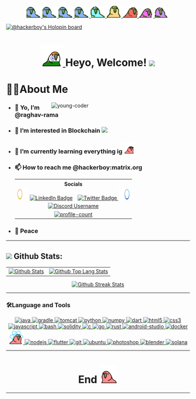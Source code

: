 <div id="parrot-wave" align="center">
  <a href="#">
    <img src="https://github.com/jmhobbs/cultofthepartyparrot.com/blob/main/parrots/wave1parrot.gif" width="40px"/>
  </a>
  <a href="#">
    <img src="https://github.com/jmhobbs/cultofthepartyparrot.com/blob/main/parrots/wave2parrot.gif" width="40px"/>
  </a>
  <a href="#">
    <img src="https://github.com/jmhobbs/cultofthepartyparrot.com/blob/main/parrots/wave3parrot.gif" width="40px"/>
  </a>
  <a href="#">
    <img src="https://github.com/jmhobbs/cultofthepartyparrot.com/blob/main/parrots/wave4parrot.gif" width="40px"/>
  </a>
  <a href="#">
    <img src="https://github.com/jmhobbs/cultofthepartyparrot.com/blob/main/parrots/wave5parrot.gif" width="40px"/>
  </a>
  <a href="#">
    <img src="https://github.com/jmhobbs/cultofthepartyparrot.com/blob/main/parrots/wave6parrot.gif" width="40px"/>
  </a>
  <a href="#">
    <img src="https://github.com/jmhobbs/cultofthepartyparrot.com/blob/main/parrots/wave7parrot.gif" width="40px"/>
  </a>
  <a href="#">
    <img src="https://github.com/jmhobbs/cultofthepartyparrot.com/blob/main/parrots/wave8parrot.gif" width="40px"/>
  </a>
  <a href="#">
    <img src="https://github.com/jmhobbs/cultofthepartyparrot.com/blob/main/parrots/wave9parrot.gif" width="40px"/>
  </a>
</div>
<!-- <div id="header" align="center">

    <img alt="header" src="https://media.giphy.com/media/26xBwdNu2t2asNaww/giphy.gif" width="280px" height="250px"/>
    <img alt="header" src="https://media.giphy.com/media/VTtANKl0beDFQRLDTh/giphy.gif" width="250px"/>
    <img alt="header" src="https://media.giphy.com/media/26xBwdNu2t2asNaww/giphy.gif" width="280px" height="250px"/>

  </div> -->
  
[![@hackerboy's Holopin board](https://holopin.me/hackerboy)](https://holopin.io/@hackerboy)

<div id="greet" align="center">
  <h1>
      <a href="#">
        <img src="https://github.com/jmhobbs/cultofthepartyparrot.com/blob/main/flags/hd/indiaparrot.gif" width="60px"/>
      </a>
    Heyo, Welcome!
      <a href="#">
        <img src="https://media.giphy.com/media/hvRJCLFzcasrR4ia7z/giphy.gif" width="40px"/>
      </a>
  </h1>
</div>

# :man_technologist:About Me

<img align="right" src="https://user-images.githubusercontent.com/91389059/195725622-98f47da8-c666-4072-8aaa-dca8e3b112ac.png" alt="young-coder" width="380px"/>

<ul>
<h3><li>👋 Yo, I’m @raghav-rama</li></h3>
<h3><li>👀 I’m interested in Blockchain <a href="#"><img src="https://cultofthepartyparrot.com/parrots/ethparrot.gif" width="40px"/></a></li></h3>
<h3><li>🌱 I’m currently learning everything ig <a href="#"><img src="https://github.com/jmhobbs/cultofthepartyparrot.com/blob/main/parrots/hd/partyparrot.gif" width="30px"/></a></li></h3>
<h3><li>📫 How to reach me @hackerboy:matrix.org</li></h3>
<table>
  <tr>
    <th colspan="2">Socials</th>
  </tr>
    <tr>
      <td><a href="#"><img src="https://github.com/jmhobbs/cultofthepartyparrot.com/blob/main/parrots/hd/reverseportalorangeparrot.gif" width="30px"/></a>
        <a href="https://www.linkedin.com/in/ritviksingh258/" target="_blank">
        <img src="https://img.shields.io/badge/LinkedIn-blue?style=for-the-badge&logo=linkedin&logoColor=white" alt="LinkedIn Badge"/>
      </a></td>
      <td><a href="https://twitter.com/Raghav__Rama/" target="_blank">
        <img src="https://img.shields.io/badge/Twitter-blue?style=for-the-badge&logo=twitter&logoColor=white" alt="Twitter Badge"/>
        </a>
        <a href="#"><img src="https://github.com/jmhobbs/cultofthepartyparrot.com/blob/main/parrots/hd/reverseportalblueparrot.gif" width="30px"/></a></td>
    </tr>
    <tr>
      <td colspan="2" align="center"><a href="#">
        <img src="https://img.shields.io/badge/Discord-hackerboy%238921-5865F2?style=flat-square&logo=discord" alt="Discord Username"/>
      </a></td>
    </tr>
    <tr>
      <td colspan="2" align="center"><a href="#">
        <img src="https://komarev.com/ghpvc/?username=raghav-rama&style=flat-square&color=blue" alt="profile-count"/>
      </a></td>
    </tr>
</table>
<h3><li>🙏 Peace</li></h3>
</ul>

---

## <img src="https://media.giphy.com/media/WUlplcMpOCEmTGBtBW/giphy.gif" width="40"> Github Stats:

<div id="github-stats" align="center">
    <table>
    <tr border="0px">
    <td>
      <a href="https://github.com/raghav-rama">
        <img src="https://readme-stats-raghav-rama.vercel.app/api?username=raghav-rama&theme=github_dark&show_icons=true&border_radius=25&bg_color=0,161b22,0d1117" alt="Github Stats">
      </a></td>
    <td>
      <a href="https://github.com/raghav-rama">
        <img src="https://readme-stats-raghav-rama.vercel.app/api/top-langs/?username=raghav-rama&layout=compact&theme=github_dark&border_radius=25&bg_color=0,161b22,0d1117" alt="Github Top Lang Stats">
      </a></td>
    </tr>
    </table>
    <a href="https://github.com/raghav-rama">
        <img src="https://github-readme-streak-stats.herokuapp.com?user=raghav-rama&theme=github-dark-blue&border_radius=25&date_format=j%20M%5B%20Y%5D" alt="Github Streak Stats">
    </a>
</div>

---

### :hammer_and_wrench:Language and Tools

<div id="technologies" align="center">
    <a href="https://www.java.com" target="_blank">
        <img src="https://cdn.jsdelivr.net/gh/devicons/devicon/icons/java/java-original.svg" alt="java" height=40px width=40px/>
    </a>
    <a href="https://gradle.org" target="_blank">
        <img src="https://cdn.jsdelivr.net/gh/devicons/devicon/icons/gradle/gradle-plain.svg" alt="gradle" height=40px width=40px/>
    </a>
    <a href="https://tomcat.apache.org" target="_blank">
        <img src="https://cdn.jsdelivr.net/gh/devicons/devicon/icons/tomcat/tomcat-original.svg" alt="tomcat" height=40px width=40px/>
    </a>
    <a href="https://www.python.org" target="_blank">
        <img src="https://cdn.jsdelivr.net/gh/devicons/devicon/icons/python/python-original.svg" alt="python" height=40px width=40px/>
    </a>
    <a href="https://numpy.org" target="_blank">
        <img src="https://cdn.jsdelivr.net/gh/devicons/devicon/icons/numpy/numpy-original.svg" alt="numpy" height=40px width=40px/>
    </a>
    <a href="https://dart.dev/" target="_blank">
        <img src="https://cdn.jsdelivr.net/gh/devicons/devicon/icons/dart/dart-original.svg" alt="dart" height=40px width=40px/>
    </a>
    <a href="#" target="_blank">
        <img src="https://cdn.jsdelivr.net/gh/devicons/devicon/icons/html5/html5-original.svg" alt="html5" height=40px width=40px/>
    </a>
    <a href="#" target="_blank">
        <img src="https://cdn.jsdelivr.net/gh/devicons/devicon/icons/css3/css3-original.svg" alt="css3" height=40px width=40px/>
    </a>
    <a href="#" target="_blank">
        <img src="https://cdn.jsdelivr.net/gh/devicons/devicon/icons/javascript/javascript-original.svg" alt="javascript" height=40px width=40px/>
    </a>
    <a href="https://www.gnu.org/software/bash" target="_blank">
        <img src="https://cdn.jsdelivr.net/gh/devicons/devicon/icons/bash/bash-original.svg" alt="bash" height=40px width=40px/>
    </a>
    <a href="https://soliditylang.org" target="_blank">
        <img src="https://cdn.jsdelivr.net/gh/devicons/devicon/icons/solidity/solidity-plain.svg" alt="solidity" height=40px width=40px/>
    </a>
    <a href="#" target="_blank">
        <img src="https://cdn.jsdelivr.net/gh/devicons/devicon/icons/c/c-original.svg" alt="c" height=40px width=40px/>
    </a>
    <a href="https://go.dev/" target="_blank">
        <img src="https://cdn.jsdelivr.net/gh/devicons/devicon/icons/go/go-original.svg" alt="go" height=40px width=40px/>
    </a>
    <a href="https://www.rust-lang.org/" target="_blank">
        <img src="https://cdn.jsdelivr.net/gh/devicons/devicon/icons/rust/rust-plain.svg" alt="rust" height=40px width=40px/>
    </a>
    <a href="https://developer.android.com/studio" target="_blank">
        <img src="https://cdn.jsdelivr.net/gh/devicons/devicon/icons/androidstudio/androidstudio-original.svg" alt="android-studio" height=40px width=40px/>
    </a>
    <a href="https://www.docker.com/" target="_blank">
        <img src="https://cdn.jsdelivr.net/gh/devicons/devicon/icons/docker/docker-original.svg" alt="docker" height=40px width=40px/>
    </a>
    <a href="https://reactjs.org/" target="_blank">
        <img src="https://github.com/jmhobbs/cultofthepartyparrot.com/blob/main/parrots/hd/reactparrot.gif" alt="reactjs" height=40px width=40px/>
    </a>
    <a href="https://nodejs.org/" target="_blank">
        <img src="https://cdn.jsdelivr.net/gh/devicons/devicon/icons/nodejs/nodejs-original.svg" alt="nodejs" height=40px width=40px/>
    </a>
    <a href="https://flutter.dev/" target="_blank">
        <img src="https://cdn.jsdelivr.net/gh/devicons/devicon/icons/flutter/flutter-original.svg" alt="flutter" height=40px width=40px/>
    </a>
    <a href="https://git-scm.com/" target="_blank">
        <img src="https://cdn.jsdelivr.net/gh/devicons/devicon/icons/git/git-original.svg" alt="git" height=40px width=40px/>
    </a>
    <a href="https://ubuntu.com/" target="_blank">
        <img src="https://cdn.jsdelivr.net/gh/devicons/devicon/icons/ubuntu/ubuntu-plain.svg" alt="ubuntu" height=40px width=40px/>
    </a>
    <a href="https://www.photoshop.com/" target="_blank">
        <img src="https://cdn.jsdelivr.net/gh/devicons/devicon/icons/photoshop/photoshop-plain.svg" alt="photoshop" height=40px width=40px/>
    </a>
    <a href="https://www.blender.org/" target="_blank">
        <img src="https://cdn.jsdelivr.net/gh/devicons/devicon/icons/blender/blender-original.svg" alt="blender" height=40px width=40px/>
    </a>
    <a href="https://www.solana.com/" target="_blank">
        <img src="https://www.solana.com/favicon.ico" alt="solana" height=35px width=35px/>
    </a>
</div>

---

# <div align="center">End <a href="#"><img src="https://github.com/jmhobbs/cultofthepartyparrot.com/blob/main/parrots/hd/reverseparrot.gif" width="50px"/></a></div>

---
